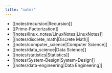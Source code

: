 ```yaml
---
title: "notes"
---
```


- [[notes/recursion|Recursion]]
- [[Prime-Factorization]]
- [[notes/linux_notes/LinuxNotes|LinuxNotes]]
- [[notes/discrete_math|Discrete Math]]
- [[notes/computer_science|Computer Science]]
- [[notes/data_science|Data Science]]
- [[notes/statistics|Statistics]]
- [[notes/System-Design|System-Design]]
- [[notes/data-engineering|Data Engineering]]